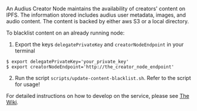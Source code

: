 An Audius Creator Node maintains the availability of creators' content on IPFS. The information stored includes audius user metadata, images, and audio content. The content is backed by either aws S3 or a local directory.

To blacklist content on an already running node:
1. Export the keys `delegatePrivateKey` and `creatorNodeEndpoint` in your terminal
```
$ export delegatePrivateKey='your_private_key'
$ export creatorNodeEndpoint='http://the_creator_node_endpoint' 
```
2. Run the script `scripts/update-content-blacklist.sh`. Refer to the script for usage!

For detailed instructions on how to develop on the service, please see [The Wiki](https://github.com/AudiusProject/audius-protocol/wiki/Creator-Node-%E2%80%90-How-to-run).